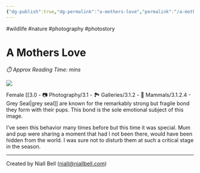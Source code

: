 ```yaml
---
{"dg-publish":true,"dg-permalink":"a-mothers-love","permalink":"/a-mothers-love/","title":"A Mothers Love","hide":true,"noteIcon":null,"created":"2024-04-17T11:57:02.338+01:00","updated":"2024-05-12T22:02:19.958+01:00"}
---
```


#wildlife #nature #photography #photostory 
# A Mothers Love
<p id="reading-time" style="font-style: italic;">⏱️ Approx Reading Time:  <span id="inserted-text"></span> mins</p>

![](https://i.imgur.com/hpoQKL9.png)

Female [[3.0 - 📷 Photography/3.1 - 🏞️ Galleries/3.1.2 - 🐯 Mammals/3.1.2.4 - Grey Seal\|grey seal]] are known for the remarkably strong but fragile bond they form with their pups. This bond is the sole emotional subject of this image.

I’ve seen this behavior many times before but this time it was special. Mum and pup were sharing a moment that had I not been there, would have been hidden from the world. I was sure not to disturb them at such a critical stage in the season.


---
Created by Niall Bell (niall@niallbell.com)